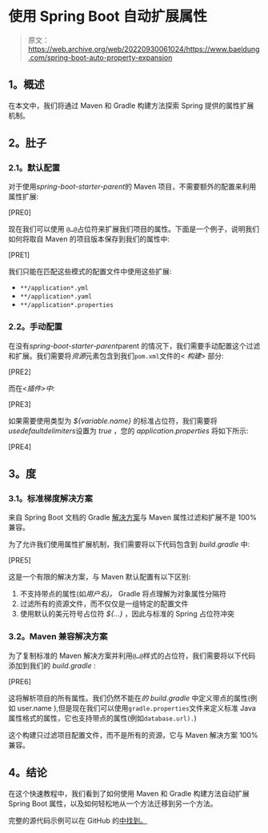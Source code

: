 # 使用 Spring Boot 自动扩展属性

> 原文：<https://web.archive.org/web/20220930061024/https://www.baeldung.com/spring-boot-auto-property-expansion>

## **1。概述**

在本文中，我们将通过 Maven 和 Gradle 构建方法探索 Spring 提供的属性扩展机制。

## **2。肚子**

### **2.1。默认配置**

对于使用*spring-boot-starter-parent*的 Maven 项目，不需要额外的配置来利用属性扩展:

[PRE0]

现在我们可以使用 `@…@`占位符来扩展我们项目的属性。下面是一个例子，说明我们如何将取自 Maven 的项目版本保存到我们的属性中:

[PRE1]

我们只能在匹配这些模式的配置文件中使用这些扩展:

*   `**/application*.yml`
*   `**/application*.yaml`
*   `**/application*.properties`

### **2.2。手动配置**

在没有*spring-boot-starter-parent*parent 的情况下，我们需要手动配置这个过滤和扩展。我们需要将*资源*元素包含到我们`pom.xml`文件的< *构建>* 部分:

[PRE2]

而在<*插件>中*:

[PRE3]

如果需要使用类型为 *${variable.name}* 的标准占位符，我们需要将*usedefaultdelimiters*设置为 *true* ，您的 *application.properties* 将如下所示:

[PRE4]

## **3。度**

### **3.1。标准梯度解决方案**

来自 Spring Boot 文档的 Gradle [解决方案](https://web.archive.org/web/20220926184421/https://docs.spring.io/spring-boot/docs/current/reference/html/howto-properties-and-configuration.html)与 Maven 属性过滤和扩展不是 100%兼容。

为了允许我们使用属性扩展机制，我们需要将以下代码包含到 *build.gradle* 中:

[PRE5]

这是一个有限的解决方案，与 Maven 默认配置有以下区别:

1.  不支持带点的属性(如*用户名)。* Gradle 将点理解为对象属性分隔符
2.  过滤所有的资源文件，而不仅仅是一组特定的配置文件
3.  使用默认的美元符号占位符 *${…}* ，因此与标准的 Spring 占位符冲突

### **3.2。Maven 兼容解决方案**

为了复制标准的 Maven 解决方案并利用`@…@`样式的占位符，我们需要将以下代码添加到我们的 *build.gradle* :

[PRE6]

这将解析项目的所有属性。我们仍然不能在*的 build.gradle* 中定义带点的属性(例如 user.name ),但是现在我们可以使用`gradle.properties`文件来定义标准 Java 属性格式的属性，它也支持带点的属性(例如`database.url).`)

这个构建只过滤项目配置文件，而不是所有的资源，它与 Maven 解决方案 100%兼容。

## **4。结论**

在这个快速教程中，我们看到了如何使用 Maven 和 Gradle 构建方法自动扩展 Spring Boot 属性，以及如何轻松地从一个方法迁移到另一个方法。

完整的源代码示例可以在 GitHub 的[中找到。](https://web.archive.org/web/20220926184421/https://github.com/eugenp/tutorials/tree/master/spring-boot-modules/spring-boot-property-exp)